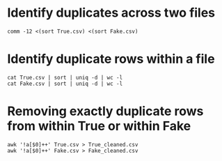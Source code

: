 # Identify duplicates across two files 

```
comm -12 <(sort True.csv) <(sort Fake.csv)
```
 
# Identify duplicate rows within a file

```
cat True.csv | sort | uniq -d | wc -l
cat Fake.csv | sort | uniq -d | wc -l
```


# Removing exactly duplicate rows from within True or within Fake

```
awk '!a[$0]++' True.csv > True_cleaned.csv
awk '!a[$0]++' Fake.csv > Fake_cleaned.csv
```

